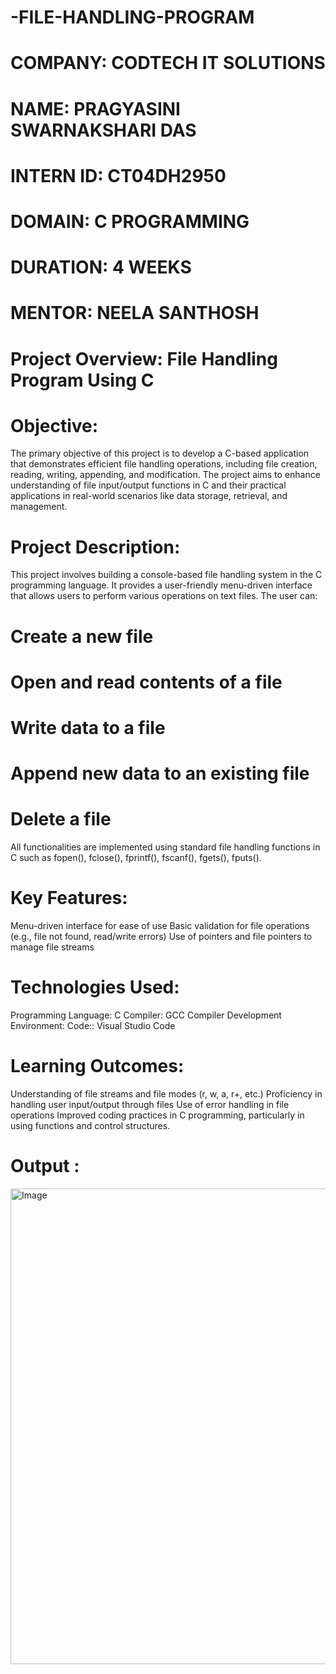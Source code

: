 # -FILE-HANDLING-PROGRAM
# COMPANY: CODTECH IT SOLUTIONS

# NAME: PRAGYASINI SWARNAKSHARI DAS

# INTERN ID: CT04DH2950

# DOMAIN: C PROGRAMMING

# DURATION: 4 WEEKS

# MENTOR: NEELA SANTHOSH

# Project Overview: File Handling Program Using C
# Objective:
  The primary objective of this project is to develop a C-based application that demonstrates efficient file handling operations, including file creation, reading, writing,    appending, and modification. The project aims to enhance understanding of file input/output functions in C and their practical applications in real-world scenarios like      data storage, retrieval, and management.

# Project Description:
  This project involves building a console-based file handling system in the C programming language. It provides a user-friendly menu-driven interface that allows users to     perform various operations on text files. The user can:

# Create a new file
# Open and read contents of a file
# Write data to a file
# Append new data to an existing file
# Delete a file

 All functionalities are implemented using standard file handling functions in C such as fopen(), fclose(), fprintf(), fscanf(), fgets(), fputs().

# Key Features:
  Menu-driven interface for ease of use
  Basic validation for file operations (e.g., file not found, read/write errors)
  Use of pointers and file pointers to manage file streams

# Technologies Used:
  Programming Language: C
  Compiler: GCC Compiler
  Development Environment: Code:: Visual Studio Code

# Learning Outcomes:
  Understanding of file streams and file modes (r, w, a, r+, etc.)
  Proficiency in handling user input/output through files
  Use of error handling in file operations
  Improved coding practices in C programming, particularly in using functions and control structures.

# Output :
<img width="1481" height="761" alt="Image" src="https://github.com/user-attachments/assets/3d3c2cbe-c57b-4126-9682-966d2647ce07" />
